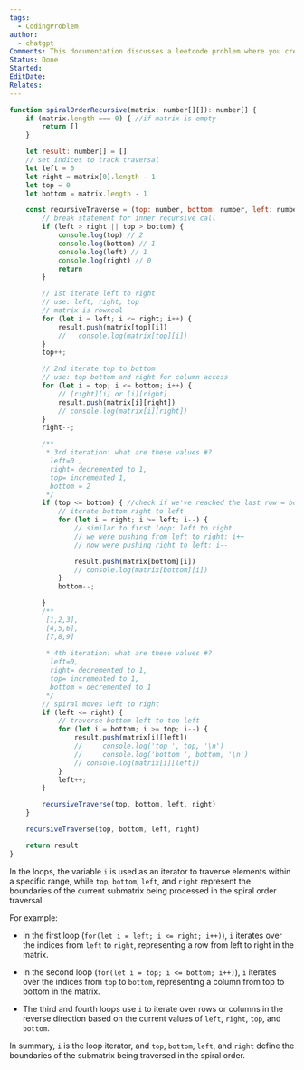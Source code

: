 ```yaml
---
tags:
  - CodingProblem
author:
  - chatgpt
Comments: This documentation discusses a leetcode problem where you create a spiral over a matrix.
Status: Done
Started: 
EditDate: 
Relates:
---
```

```javascript
function spiralOrderRecursive(matrix: number[][]): number[] {
    if (matrix.length === 0) { //if matrix is empty
        return []
    }

    let result: number[] = []
    // set indices to track traversal
    let left = 0
    let right = matrix[0].length - 1
    let top = 0
    let bottom = matrix.length - 1

    const recursiveTraverse = (top: number, bottom: number, left: number, right: number) => {
        // break statement for inner recursive call
        if (left > right || top > bottom) {
            console.log(top) // 2
            console.log(bottom) // 1
            console.log(left) // 1
            console.log(right) // 0
            return
        }

        // 1st iterate left to right 
        // use: left, right, top 
        // matrix is rowxcol  
        for (let i = left; i <= right; i++) {
            result.push(matrix[top][i])
            //   console.log(matrix[top][i])
        }
        top++;

        // 2nd iterate top to bottom
        // use: top bottom and right for column access
        for (let i = top; i <= bottom; i++) {
            // [right][i] or [i][right]
            result.push(matrix[i][right])
            // console.log(matrix[i][right])
        }
        right--;

        /**
         * 3rd iteration: what are these values #? 
          left=0 , 
          right= decremented to 1, 
          top= incremented 1, 
          bottom = 2
         */
        if (top <= bottom) { //check if we've reached the last row = bottom
            // iterate bottom right to left
            for (let i = right; i >= left; i--) {
                // similar to first loop: left to right
                // we were pushing from left to right: i++
                // now were pushing right to left: i-- 

                result.push(matrix[bottom][i])
                // console.log(matrix[bottom][i])
            }
            bottom--;

        }
        /**
         [1,2,3],
         [4,5,6],
         [7,8,9]
    
         * 4th iteration: what are these values #? 
          left=0, 
          right= decremented to 1, 
          top= incremented to 1, 
          bottom = decremented to 1
         */
        // spiral moves left to right
        if (left <= right) {
            // traverse bottom left to top left 
            for (let i = bottom; i >= top; i--) {
                result.push(matrix[i][left])
                //     console.log('top ', top, '\n')
                //     console.log('bottom ', bottom, '\n')
                // console.log(matrix[i][left])
            }
            left++;
        }

        recursiveTraverse(top, bottom, left, right)
    }

    recursiveTraverse(top, bottom, left, right)

    return result
}
```



In the loops, the variable `i` is used as an iterator to traverse elements within a specific range, while `top`, `bottom`, `left`, and `right` represent the boundaries of the current submatrix being processed in the spiral order traversal.  
  
For example:  
  
- In the first loop (`for(let i = left; i <= right; i++)`), `i` iterates over the indices from `left` to `right`, representing a row from left to right in the matrix.  
  
- In the second loop (`for(let i = top; i <= bottom; i++)`), `i` iterates over the indices from `top` to `bottom`, representing a column from top to bottom in the matrix.  
  
- The third and fourth loops use `i` to iterate over rows or columns in the reverse direction based on the current values of `left`, `right`, `top`, and `bottom`.  
  
In summary, `i` is the loop iterator, and `top`, `bottom`, `left`, and `right` define the boundaries of the submatrix being traversed in the spiral order.